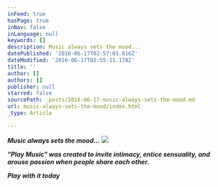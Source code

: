 ```yaml
---
inFeed: true
hasPage: true
inNav: false
inLanguage: null
keywords: []
description: Music always sets the mood...
datePublished: '2016-06-17T02:57:01.816Z'
dateModified: '2016-06-17T02:55:11.178Z'
title: ''
author: []
authors: []
publisher: null
starred: false
sourcePath: _posts/2016-06-17-music-always-sets-the-mood.md
url: music-always-sets-the-mood/index.html
_type: Article

---
```

**_Music always sets the mood..._**
![](https://the-grid-user-content.s3-us-west-2.amazonaws.com/c66290e9-7698-4f7e-8eed-bbe825976b0a.png)

_**"Play Music" was created to invite intimacy, entice sensuality, and arouse passion when people share each other.**_

_**Play with it today**_